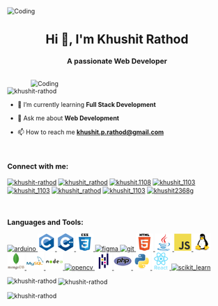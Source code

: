 <img align="center" alt="Coding" width="1000" height="250" src="https://st2.depositphotos.com/1802620/7621/v/950/depositphotos_76219963-stock-illustration-programming-concept-banner.jpg"/>
<h1 align="center">Hi 👋, I'm Khushit Rathod</h1>
<h3 align="center">A passionate Web Developer</h3>
<br>
<img align="right" alt="Coding" width="450" src="https://cdn.dribbble.com/users/4382412/screenshots/15633275/media/085a014ebebde73e5cd510c93941f49a.gif"/>

<p align="left"> <img src="https://komarev.com/ghpvc/?username=khushit-rathod&label=Profile%20views&color=0e75b6&style=flat" alt="khushit-rathod" /> </p>

- 🌱 I’m currently learning **Full Stack Development**

- 💬 Ask me about **Web Development**

- 📫 How to reach me **khushit.p.rathod@gmail.com**
<br>
<h3 align="left">Connect with me:</h3>
<p align="left">
<a href="https://linkedin.com/in/khushit-rathod" target="blank"><img align="center" src="https://raw.githubusercontent.com/rahuldkjain/github-profile-readme-generator/master/src/images/icons/Social/linked-in-alt.svg" alt="khushit-rathod" height="30" width="40" /></a>
<a href="https://codesandbox.com/khushit_rathod" target="blank"><img align="center" src="https://raw.githubusercontent.com/rahuldkjain/github-profile-readme-generator/master/src/images/icons/Social/codesandbox.svg" alt="khushit_rathod" height="30" width="40" /></a>
<a href="https://instagram.com/khushit.1108" target="blank"><img align="center" src="https://raw.githubusercontent.com/rahuldkjain/github-profile-readme-generator/master/src/images/icons/Social/instagram.svg" alt="khushit.1108" height="30" width="40" /></a>
<a href="https://www.codechef.com/users/khushit_1103" target="blank"><img align="center" src="https://cdn.jsdelivr.net/npm/simple-icons@3.1.0/icons/codechef.svg" alt="khushit_1103" height="30" width="40" /></a>
<a href="https://www.hackerrank.com/khushit_1103" target="blank"><img align="center" src="https://raw.githubusercontent.com/rahuldkjain/github-profile-readme-generator/master/src/images/icons/Social/hackerrank.svg" alt="khushit_1103" height="30" width="40" /></a>
<a href="https://codeforces.com/profile/khushit_rathod" target="blank"><img align="center" src="https://raw.githubusercontent.com/rahuldkjain/github-profile-readme-generator/master/src/images/icons/Social/codeforces.svg" alt="khushit_rathod" height="30" width="40" /></a>
<a href="https://www.leetcode.com/khushit_1103" target="blank"><img align="center" src="https://raw.githubusercontent.com/rahuldkjain/github-profile-readme-generator/master/src/images/icons/Social/leet-code.svg" alt="khushit_1103" height="30" width="40" /></a>
<a href="https://auth.geeksforgeeks.org/user/khushit2368g" target="blank"><img align="center" src="https://raw.githubusercontent.com/rahuldkjain/github-profile-readme-generator/master/src/images/icons/Social/geeks-for-geeks.svg" alt="khushit2368g" height="30" width="40" /></a>
</p>
<br>
<h3 align="left">Languages and Tools:</h3>
<p align="left"> <a href="https://www.arduino.cc/" target="_blank" rel="noreferrer"> <img src="https://cdn.worldvectorlogo.com/logos/arduino-1.svg" alt="arduino" width="40" height="40"/> </a> <a href="https://www.cprogramming.com/" target="_blank" rel="noreferrer"> <img src="https://raw.githubusercontent.com/devicons/devicon/master/icons/c/c-original.svg" alt="c" width="40" height="40"/> </a> <a href="https://www.w3schools.com/cpp/" target="_blank" rel="noreferrer"> <img src="https://raw.githubusercontent.com/devicons/devicon/master/icons/cplusplus/cplusplus-original.svg" alt="cplusplus" width="40" height="40"/> </a> <a href="https://www.w3schools.com/css/" target="_blank" rel="noreferrer"> <img src="https://raw.githubusercontent.com/devicons/devicon/master/icons/css3/css3-original-wordmark.svg" alt="css3" width="40" height="40"/> </a> <a href="https://www.figma.com/" target="_blank" rel="noreferrer"> <img src="https://www.vectorlogo.zone/logos/figma/figma-icon.svg" alt="figma" width="40" height="40"/> </a> <a href="https://git-scm.com/" target="_blank" rel="noreferrer"> <img src="https://www.vectorlogo.zone/logos/git-scm/git-scm-icon.svg" alt="git" width="40" height="40"/> </a> <a href="https://www.w3.org/html/" target="_blank" rel="noreferrer"> <img src="https://raw.githubusercontent.com/devicons/devicon/master/icons/html5/html5-original-wordmark.svg" alt="html5" width="40" height="40"/> </a> <a href="https://www.java.com" target="_blank" rel="noreferrer"> <img src="https://raw.githubusercontent.com/devicons/devicon/master/icons/java/java-original.svg" alt="java" width="40" height="40"/> </a> <a href="https://developer.mozilla.org/en-US/docs/Web/JavaScript" target="_blank" rel="noreferrer"> <img src="https://raw.githubusercontent.com/devicons/devicon/master/icons/javascript/javascript-original.svg" alt="javascript" width="40" height="40"/> </a> <a href="https://www.linux.org/" target="_blank" rel="noreferrer"> <img src="https://raw.githubusercontent.com/devicons/devicon/master/icons/linux/linux-original.svg" alt="linux" width="40" height="40"/> </a> <a href="https://www.mongodb.com/" target="_blank" rel="noreferrer"> <img src="https://raw.githubusercontent.com/devicons/devicon/master/icons/mongodb/mongodb-original-wordmark.svg" alt="mongodb" width="40" height="40"/> </a> <a href="https://www.mysql.com/" target="_blank" rel="noreferrer"> <img src="https://raw.githubusercontent.com/devicons/devicon/master/icons/mysql/mysql-original-wordmark.svg" alt="mysql" width="40" height="40"/> </a> <a href="https://nodejs.org" target="_blank" rel="noreferrer"> <img src="https://raw.githubusercontent.com/devicons/devicon/master/icons/nodejs/nodejs-original-wordmark.svg" alt="nodejs" width="40" height="40"/> </a> <a href="https://opencv.org/" target="_blank" rel="noreferrer"> <img src="https://www.vectorlogo.zone/logos/opencv/opencv-icon.svg" alt="opencv" width="40" height="40"/> </a> <a href="https://pandas.pydata.org/" target="_blank" rel="noreferrer"> <img src="https://raw.githubusercontent.com/devicons/devicon/2ae2a900d2f041da66e950e4d48052658d850630/icons/pandas/pandas-original.svg" alt="pandas" width="40" height="40"/> </a> <a href="https://www.php.net" target="_blank" rel="noreferrer"> <img src="https://raw.githubusercontent.com/devicons/devicon/master/icons/php/php-original.svg" alt="php" width="40" height="40"/> </a> <a href="https://www.python.org" target="_blank" rel="noreferrer"> <img src="https://raw.githubusercontent.com/devicons/devicon/master/icons/python/python-original.svg" alt="python" width="40" height="40"/> </a> <a href="https://reactjs.org/" target="_blank" rel="noreferrer"> <img src="https://raw.githubusercontent.com/devicons/devicon/master/icons/react/react-original-wordmark.svg" alt="react" width="40" height="40"/> </a> <a href="https://scikit-learn.org/" target="_blank" rel="noreferrer"> <img src="https://upload.wikimedia.org/wikipedia/commons/0/05/Scikit_learn_logo_small.svg" alt="scikit_learn" width="40" height="40"/> </a> </p>
<p><img align="left" src="https://github-readme-stats.vercel.app/api/top-langs?username=khushit-rathod&show_icons=true&locale=en&layout=compact" alt="khushit-rathod" /></p>

<p>&nbsp;<img align="center" height="200" src="https://github-readme-stats.vercel.app/api?username=khushit-rathod&show_icons=true&locale=en" alt="khushit-rathod" /></p>

<p><img align="center" src="https://github-readme-streak-stats.herokuapp.com/?user=khushit-rathod&" alt="khushit-rathod" /></p>

